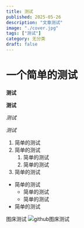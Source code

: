 ```yaml
---
title: 测试
published: 2025-05-26
description: "文章测试"
image: "./cover.jpg"
tags: ["测试"]
category: 无分类
draft: false
---
```


# 一个简单的测试
**测试**  

__测试__  

*测试*  

 _测试_  

1. 简单的测试
1. 简单的测试
    1. 简单的测试
    1. 简单的测试
1. 简单的测试

- 简单的测试
    - 简单的测试
    - 简单的测试
- 简单的测试

图床测试
![github图床测试](https://cdn.jsdelivr.net/gh/luojisama/pic_bed@main/img/202505261710037.png "github图床测试")

